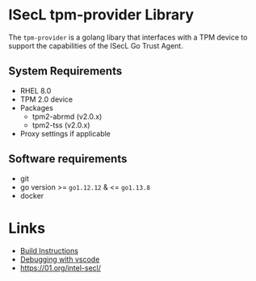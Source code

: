 # ISecL tpm-provider Library

The `tpm-provider` is a golang libary that interfaces with a TPM device to support the capabilities of the ISecL Go Trust Agent.  

## System Requirements
- RHEL 8.0
- TPM 2.0 device
- Packages
    - tpm2-abrmd (v2.0.x)
    - tpm2-tss (v2.0.x)
- Proxy settings if applicable

## Software requirements
- git
- go version >= `go1.12.12` & <= `go1.13.8`
- docker

# Links
- [Build Instructions](doc/build.md)
- [Debugging with vscode](doc/debugging.md)
- https://01.org/intel-secl/
